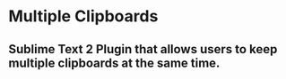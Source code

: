Multiple Clipboards
===================

Sublime Text 2 Plugin that allows users to keep multiple clipboards at the same time.
-------------------------------------------------------------------------------------


